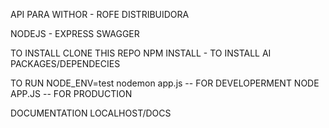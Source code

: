 API PARA WITHOR - ROFE DISTRIBUIDORA

NODEJS - EXPRESS
SWAGGER

TO INSTALL
CLONE THIS REPO
NPM INSTALL - TO INSTALL AI PACKAGES/DEPENDECIES

TO RUN
NODE_ENV=test nodemon app.js -- FOR DEVELOPERMENT
NODE APP.JS -- FOR PRODUCTION


DOCUMENTATION
LOCALHOST/DOCS
